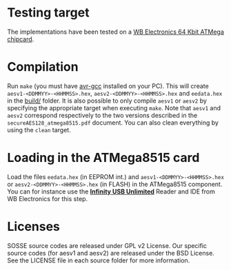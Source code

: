 # Testing target

The implementations have been tested on a 
[WB Electronics 64 Kbit ATMega chipcard](http://www.infinityusb.com/default.asp?show=store&ProductGrp=8).

# Compilation
 
Run ``make`` (you must have [avr-gcc](https://gcc.gnu.org/wiki/avr-gcc) installed on your PC). This will create ``aesv1-<DDMMYY>-<HHMMSS>.hex``, ``aesv2-<DDMMYY>-<HHMMSS>.hex`` and ``eedata.hex`` in the [build/](build/) folder. It is also possible to only compile ``aesv1`` or ``aesv2`` by specifying the appropriate target when executing ``make``. Note that ``aesv1`` and ``aesv2`` correspond respectively to the two versions described in the ``secureAES128_atmega8515.pdf`` document. You can also clean everything by using the ``clean`` target.

# Loading in the ATMega8515 card

Load the files ``eedata.hex`` (in EEPROM int.) and ``aesv1-<DDMMYY>-<HHMMSS>.hex`` or ``aesv2-<DDMMYY>-<HHMMSS>.hex`` (in FLASH) in the ATMega8515 component. You can for instance use the [**Infinity USB Unlimited**](http://www.infinityusb.com/default.asp?show=store&ProductID=11) Reader and IDE from WB Electronics for this step.

# Licenses

SOSSE source codes are released under GPL v2 License. Our specific source codes (for aesv1 and aesv2) are released under the BSD License. See the LICENSE file in each source folder for more information. 



